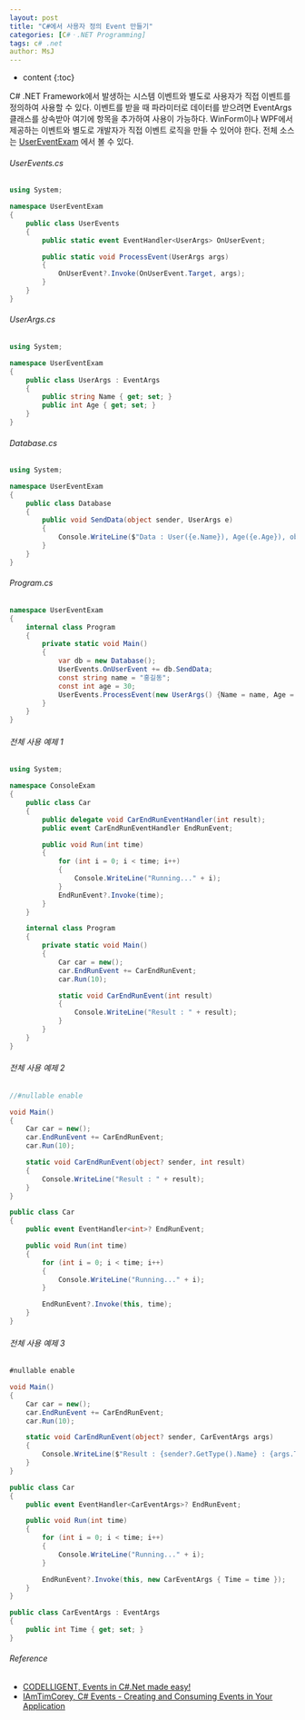 ```yaml
---
layout: post
title: "C#에서 사용자 정의 Event 만들기"
categories: [C#ㆍ.NET Programming]
tags: c# .net
author: MsJ
---
```


* content
{:toc}

C# .NET Framework에서 발생하는 시스템 이벤트와 별도로 사용자가 직접 이벤트를 정의하여 사용할 수 있다. 이벤트를 받을 때 파라미터로 데이터를 받으려면 EventArgs 클래스를 상속받아 여기에 항목을 추가하여 사용이 가능하다. WinForm이나 WPF에서 제공하는 이벤트와 별도로 개발자가 직접 이벤트 로직을 만들 수 있어야 한다. 전체 소스는 [UserEventExam](https://github.com/DebugJO/HelloWorldSample/tree/master/CSharp/UserEventExam) 에서 볼 수 있다.

###### UserEvents.cs

```cs
using System;

namespace UserEventExam
{
    public class UserEvents
    {
        public static event EventHandler<UserArgs> OnUserEvent;

        public static void ProcessEvent(UserArgs args)
        {
            OnUserEvent?.Invoke(OnUserEvent.Target, args);
        }
    }
}
```





###### UserArgs.cs

```cs
using System;

namespace UserEventExam
{
    public class UserArgs : EventArgs
    {
        public string Name { get; set; }
        public int Age { get; set; }
    }
}
```

###### Database.cs

```cs
using System;

namespace UserEventExam
{
    public class Database
    {
        public void SendData(object sender, UserArgs e)
        {
            Console.WriteLine($"Data : User({e.Name}), Age({e.Age}), object({sender})");
        }
    }
}
```

###### Program.cs

```cs
namespace UserEventExam
{
    internal class Program
    {
        private static void Main()
        {
            var db = new Database();
            UserEvents.OnUserEvent += db.SendData;
            const string name = "홍길동";
            const int age = 30;
            UserEvents.ProcessEvent(new UserArgs() {Name = name, Age = age});
        }
    }
}
```

###### 전체 사용 예제 1

```cs
using System;

namespace ConsoleExam
{
    public class Car
    {
        public delegate void CarEndRunEventHandler(int result);
        public event CarEndRunEventHandler EndRunEvent;

        public void Run(int time)
        {
            for (int i = 0; i < time; i++)
            {
                Console.WriteLine("Running..." + i);
            }
            EndRunEvent?.Invoke(time);
        }
    }

    internal class Program
    {
        private static void Main()
        {
            Car car = new();
            car.EndRunEvent += CarEndRunEvent;
            car.Run(10);

            static void CarEndRunEvent(int result)
            {
                Console.WriteLine("Result : " + result);
            }
        }
    }
}
```

###### 전체 사용 예제 2

```cs
//#nullable enable

void Main()
{
	Car car = new();
	car.EndRunEvent += CarEndRunEvent;
	car.Run(10);

	static void CarEndRunEvent(object? sender, int result)
	{
		Console.WriteLine("Result : " + result);
	}
}

public class Car
{
	public event EventHandler<int>? EndRunEvent;

	public void Run(int time)
	{
		for (int i = 0; i < time; i++)
		{
			Console.WriteLine("Running..." + i);
		}

		EndRunEvent?.Invoke(this, time);
	}
}
```

###### 전체 사용 예제 3

```cs
#nullable enable

void Main()
{
	Car car = new();
	car.EndRunEvent += CarEndRunEvent;
	car.Run(10);

	static void CarEndRunEvent(object? sender, CarEventArgs args)
	{
		Console.WriteLine($"Result : {sender?.GetType().Name} : {args.Time}");
	}
}

public class Car
{
	public event EventHandler<CarEventArgs>? EndRunEvent;

	public void Run(int time)
	{
		for (int i = 0; i < time; i++)
		{
			Console.WriteLine("Running..." + i);
		}

		EndRunEvent?.Invoke(this, new CarEventArgs { Time = time });
	}
}

public class CarEventArgs : EventArgs
{
	public int Time { get; set; }
}
```

###### Reference

* [CODELLIGENT, Events in C#.Net made easy!](https://www.youtube.com/watch?v=841BAFuoXGE)
* [IAmTimCorey, C# Events - Creating and Consuming Events in Your Application](https://www.youtube.com/watch?v=-1cftB9q1kQ)
